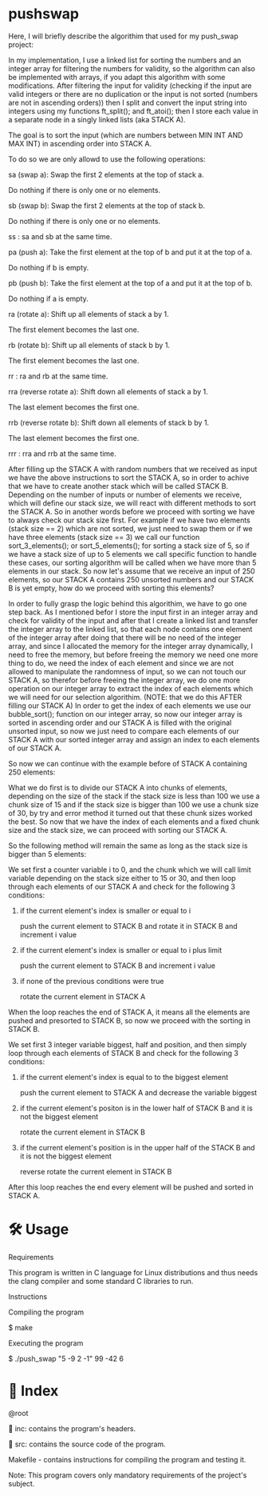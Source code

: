 # pushswap
Here, I will briefly describe the algorithim that used for my push_swap project:

In my implementation, I use a linked list for sorting the numbers and an integer array for filtering the numbers for validity, so the algorithm can also be implemented with  arrays, if you adapt this algorithm with some modifications. After filtering the input for validity (checking if the input are valid integers or there are no duplication or the input is not sorted (numbers are not in ascending orders)) then I split and convert the input string into integers using my functions ft_split(); and ft_atoi(); then I store each value in a separate node in a singly linked lists (aka STACK A).

The goal is to sort the input (which are numbers between MIN INT AND MAX INT) in ascending order into STACK A.

To do so we are only allowd to use the following operations:

sa (swap a): Swap the first 2 elements at the top of stack a.

Do nothing if there is only one or no elements.

sb (swap b): Swap the first 2 elements at the top of stack b.

Do nothing if there is only one or no elements.

ss : sa and sb at the same time.

pa (push a): Take the first element at the top of b and put it at the top of a.

Do nothing if b is empty.

pb (push b): Take the first element at the top of a and put it at the top of b.

Do nothing if a is empty.

ra (rotate a): Shift up all elements of stack a by 1.

The first element becomes the last one.

rb (rotate b): Shift up all elements of stack b by 1.

The first element becomes the last one.

rr : ra and rb at the same time.

rra (reverse rotate a): Shift down all elements of stack a by 1.

The last element becomes the first one.

rrb (reverse rotate b): Shift down all elements of stack b by 1.

The last element becomes the first one.

rrr : rra and rrb at the same time.

After filling up the STACK A with random numbers that we received as input we have the above instructions to sort the STACK A, so in order to achive that we have to create another stack which will be called STACK B. Depending on the number of inputs or number of elements we receive, which will define our stack size, we will react with different methods to sort the STACK A. So in another words before we proceed with sorting we have to always check our stack size first. For example if we have two elements (stack size == 2) which are not sorted, we just need to swap them or if we have three elements (stack size == 3) we call our function sort_3_elements(); or sort_5_elements(); for sorting a stack size of 5, so if we have a stack size of up to 5 elements we call specific function to handle these cases, our sorting algorithm will be called when we have more than 5 elements in our stack. So now let's assume that we receive an input of 250 elements, so our STACK A contains 250 unsorted numbers and our STACK B is yet empty, how do we proceed with sorting this elements?

In order to fully grasp the logic behind this algorithim, we have to go one step back. As I mentioned befor I store the input first in an integer array and check for validity of the input and after that I create a linked list and transfer the integer array to the linked list, so that each node contains one element of the integer array after doing that there will be no need of the integer array, and since I allocated the memory for the integer array dynamically, I need to free the memory, but before freeing the memory we need one more thing to do, we need the index of each element and since we are not allowed to manipulate the randomness of input, so we can not touch our STACK A, so therefor before freeing the integer array, we do one more operation on our integer array to extract the index of each elements which we will need for our selection algorithim. (NOTE: that we do this AFTER filling our STACK A) In order to get the index of each elements we use our bubble_sort(); function on our integer array, so now our integer array is sorted in ascending order and our STACK A is filled with the original unsorted input, so now we just need to compare each elements of our STACK A with our sorted integer array and assign an index to each elements of our STACK A.

So now we can continue with the example before of STACK A containing 250 elements:

What we do first is to divide our STACK A into chunks of elements, depending on the size of the stack if the stack size is less than 100 we use a chunk size of 15 and if the stack size is bigger than 100 we use a chunk size of 30, by try and error method it turned out that these chunk sizes worked the best. So now that we have the index of each elements and a fixed chunk size and the stack size, we can proceed with sorting our STACK A.

So the following method will remain the same as long as the stack size is bigger than 5 elements:

We set first a counter variable i to 0, and the chunk which we will call limit variable depending on the stack size either to 15 or 30, and then loop through each elements of our STACK A and check for the following 3 conditions:

1. if the current element's index is smaller or equal to i
   
      push the current element to STACK B and rotate it in STACK B and increment i value

3. if the current element's index is smaller or equal to i plus limit

      push the current element to STACK B and increment i value

5. if none of the previous conditions were true

      rotate the current element in STACK A
   
When the loop reaches the end of STACK A, it means all the elements are pushed and presorted to STACK B, so now we proceed with the sorting in STACK B. 

We set first 3 integer variable biggest, half and position, and then simply loop through each elements of STACK B and check for the following 3 conditions:

1. if the current element's index is equal to to the biggest element

      push the current element to STACK A and decrease the variable biggest

3. if the current element's positon is in the lower half of STACK B and it is not the biggest element

      rotate the current element in STACK B

5. if the current element's position is in the upper half of the STACK B and it is not the biggest element

      reverse rotate the current element in STACK B

After this loop reaches the end every element will be pushed and sorted in STACK A.


# 🛠️ Usage
Requirements

This program is written in C language for Linux distributions and thus needs the clang compiler and some standard C libraries to run.

Instructions

Compiling the program

$ make

Executing the program

$ ./push_swap "5 -9 2 -1" 99 -42 6

# 📑 Index
@root

📁 inc: contains the program's headers.

📁 src: contains the source code of the program.

Makefile - contains instructions for compiling the program and testing it.

Note: This program covers only mandatory requirements of the project's subject.
